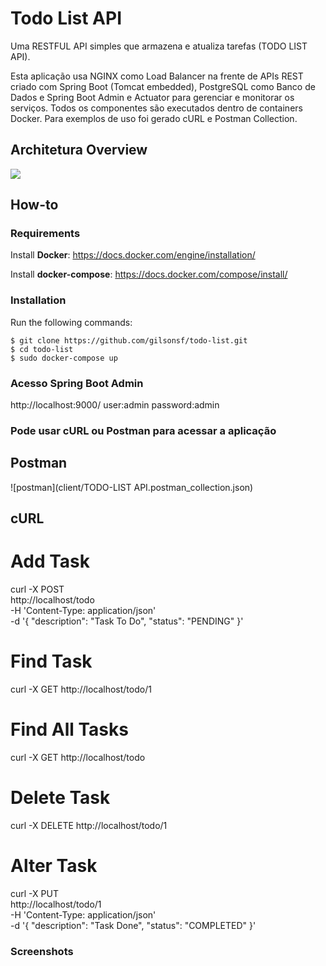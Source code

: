 # Todo List API
Uma RESTFUL API simples que armazena e atualiza tarefas (TODO LIST API).

Esta aplicação usa NGINX como Load Balancer na frente de APIs REST criado com Spring Boot (Tomcat embedded), PostgreSQL como Banco de Dados e Spring Boot Admin e Actuator para gerenciar e monitorar os serviços.
Todos os componentes são executados dentro de containers Docker.
Para exemplos de uso foi gerado cURL e Postman Collection.

## Architetura Overview

![](img/docker-architecture.png)

## How-to

### Requirements

Install <b>Docker</b>: https://docs.docker.com/engine/installation/

Install <b>docker-compose</b>: https://docs.docker.com/compose/install/

### Installation

Run the following commands:
  
```
$ git clone https://github.com/gilsonsf/todo-list.git
$ cd todo-list
$ sudo docker-compose up
```

### Acesso Spring Boot Admin

http://localhost:9000/ user:admin password:admin 

### Pode usar cURL ou Postman para acessar a aplicação

## Postman

![postman](client/TODO-LIST API.postman_collection.json)

## cURL

# Add Task
curl -X POST \
  http://localhost/todo \
  -H 'Content-Type: application/json' \
  -d '{
	"description": "Task To Do",
	"status": "PENDING"
}'

# Find Task
curl -X GET http://localhost/todo/1
  
# Find All Tasks
curl -X GET http://localhost/todo
  
# Delete Task
curl -X DELETE  http://localhost/todo/1
  
# Alter Task
curl -X PUT \
  http://localhost/todo/1 \
   -H 'Content-Type: application/json' \
  -d '{
	"description": "Task Done",
	"status": "COMPLETED"
}'


### Screenshots
